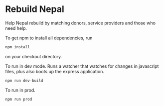 # Rebuild Nepal
Help Nepal rebuild by matching donors, service providers and those who need help.

To get npm to install all dependencies, run
``` javascript
npm install
```
on your checkout directory.

To run in dev mode. Runs a watcher that watches for changes in javascript files,
plus also boots up the express application.
``` javascript
npm run dev-build
```

To run in prod.
``` javascript
npm run prod
```
